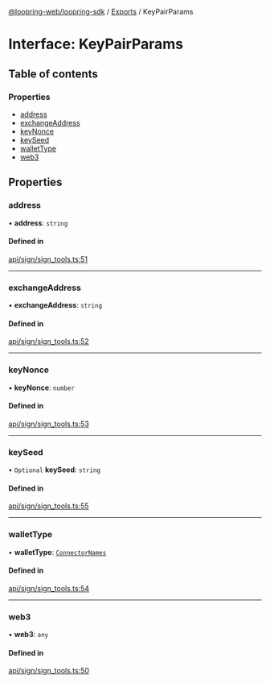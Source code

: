 [@loopring-web/loopring-sdk](../README.md) / [Exports](../modules.md) / KeyPairParams

# Interface: KeyPairParams

## Table of contents

### Properties

- [address](KeyPairParams.md#address)
- [exchangeAddress](KeyPairParams.md#exchangeaddress)
- [keyNonce](KeyPairParams.md#keynonce)
- [keySeed](KeyPairParams.md#keyseed)
- [walletType](KeyPairParams.md#wallettype)
- [web3](KeyPairParams.md#web3)

## Properties

### address

• **address**: `string`

#### Defined in

[api/sign/sign_tools.ts:51](https://github.com/Loopring/loopring_sdk/blob/1d20f38/src/api/sign/sign_tools.ts#L51)

___

### exchangeAddress

• **exchangeAddress**: `string`

#### Defined in

[api/sign/sign_tools.ts:52](https://github.com/Loopring/loopring_sdk/blob/1d20f38/src/api/sign/sign_tools.ts#L52)

___

### keyNonce

• **keyNonce**: `number`

#### Defined in

[api/sign/sign_tools.ts:53](https://github.com/Loopring/loopring_sdk/blob/1d20f38/src/api/sign/sign_tools.ts#L53)

___

### keySeed

• `Optional` **keySeed**: `string`

#### Defined in

[api/sign/sign_tools.ts:55](https://github.com/Loopring/loopring_sdk/blob/1d20f38/src/api/sign/sign_tools.ts#L55)

___

### walletType

• **walletType**: [`ConnectorNames`](../enums/ConnectorNames.md)

#### Defined in

[api/sign/sign_tools.ts:54](https://github.com/Loopring/loopring_sdk/blob/1d20f38/src/api/sign/sign_tools.ts#L54)

___

### web3

• **web3**: `any`

#### Defined in

[api/sign/sign_tools.ts:50](https://github.com/Loopring/loopring_sdk/blob/1d20f38/src/api/sign/sign_tools.ts#L50)

